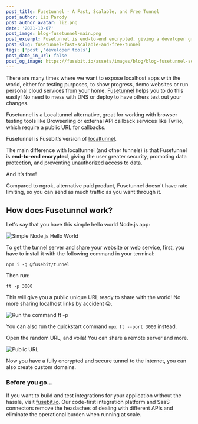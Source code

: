 ```yaml
---
post_title: Fusetunnel - A Fast, Scalable, and Free Tunnel
post_author: Liz Parody
post_author_avatar: liz.png
date: '2021-10-07'
post_image: blog-fusetunnel-main.png
post_excerpt: Fusetunnel is end-to-end encrypted, giving a developer greater security for sharing your localhost app.
post_slug: fusetunnel-fast-scalable-and-free-tunnel
tags: ['post','developer tools']
post_date_in_url: false
post_og_image: https://fusebit.io/assets/images/blog/blog-fusetunnel-social-card.png
---
```


There are many times where we want to expose localhost apps with the world, either for testing purposes, to show progress, demo websites or run personal cloud services from your home. [Fusetunnel](https://github.com/fusebit/tunnel) helps you to do this easily! No need to mess with DNS or deploy to have others test out your changes.

Fusetunnel is a Localtunnel alternative, great for working with browser testing tools like Browserling or external API callback services like Twilio, which require a public URL for callbacks.

Fusetunnel is Fusebit’s version of [localtunnel](https://github.com/localtunnel/localtunnel).

The main difference with localtunnel (and other tunnels) is that Fusetunnel is **end-to-end encrypted**, giving the user greater security, promoting data protection, and preventing unauthorized access to data.

And it’s free!

Compared to ngrok, alternative paid product, Fusetunnel doesn't have rate limiting, so you can send as much traffic as you want through it.

## How does Fusetunnel work? 

Let's say that you have this simple hello world Node.js app:

![Simple Node.js Hello World](blog-fusetunnel-hello-world.png "Simple Node.js Hello World")

To get the tunnel server and share your website or web service, first, you have to install it with the following command in your terminal:

`npm i -g @fusebit/tunnel`

Then run:

`ft -p 3000`

This will give you a public unique URL ready to share with the world! No more sharing localhost links by accident 😜.

![Run the command ft -p <backend-service-port>](blog-fusetunnel-ft-command.png "command to get your public URL")

You can also run the quickstart command `npx ft --port 3000` instead.

Open the random URL, and voila! You can share a remote server and more.

![Public URL](blog-fusetunnel-url.png "public localhost URL ready to share and test")

Now you have a fully encrypted and secure tunnel to the internet, you can also create custom domains.

### Before you go…
If you want to build and test integrations for your application without the hassle, visit [fusebit.io](https://fusebit.io/).  Our code-first integration platform and SaaS connectors remove the headaches of dealing with different APIs and eliminate the operational burden when running at scale.
